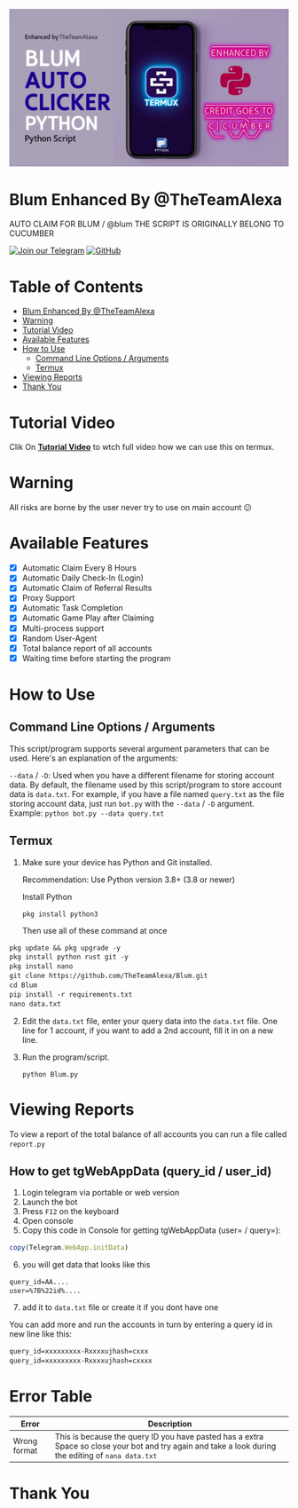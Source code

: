 ![cover](blum.png)
# Blum Enhanced By @TheTeamAlexa

AUTO CLAIM FOR BLUM / @blum THE SCRIPT IS ORIGINALLY BELONG TO CUCUMBER

[![Join our Telegram](https://img.shields.io/badge/Telegram-2CA5E0?style=for-the-badge&logo=telegram&logoColor=white)](https://t.me/TheTeamAlexa)
[![GitHub](https://img.shields.io/badge/GitHub-181717?style=for-the-badge&logo=github&logoColor=white)](https://github.com/TheTeamAlexa)

# Table of Contents
- [Blum Enhanced By @TheTeamAlexa](#blumalexa)
- [Warning](#warning)
- [Tutorial Video](#tutorial-video)
- [Available Features](#available-features)
- [How to Use](#how-to-use)
  - [Command Line Options / Arguments](#command-line-options--arguments)
  - [Termux](#termux)
- [Viewing Reports](#viewing-reports)
- [Thank You](#thank-you)

# Tutorial Video

Clik On **[Tutorial Video](https://youtu.be/T4n9E1ySFMY?si=7Sn-KzdhfJg1PMum)** to wtch full video how we can use this on termux.

# Warning

All risks are borne by the user never try to use on main account 😕 

# Available Features

- [x] Automatic Claim Every 8 Hours
- [x] Automatic Daily Check-In (Login)
- [x] Automatic Claim of Referral Results
- [x] Proxy Support
- [x] Automatic Task Completion
- [x] Automatic Game Play after Claiming
- [x] Multi-process support
- [x] Random User-Agent
- [x] Total balance report of all accounts
- [x] Waiting time before starting the program

# How to Use

## Command Line Options / Arguments

This script/program supports several argument parameters that can be used. Here's an explanation of the arguments:

`--data` / `-D`: Used when you have a different filename for storing account data. By default, the filename used by this script/program to store account data is `data.txt`. For example, if you have a file named `query.txt` as the file storing account data, just run `bot.py` with the `--data` / `-D` argument. Example: `python bot.py --data query.txt`

## Termux

1. Make sure your device has Python and Git installed.

    Recommendation: Use Python version 3.8+ (3.8 or newer)
   
    Install Python
   ```shell
   pkg install python3
   ```
   Then use all of these command at once
```txt
pkg update && pkg upgrade -y
pkg install python rust git -y
pkg install nano
git clone https://github.com/TheTeamAlexa/Blum.git
cd Blum
pip install -r requirements.txt
nano data.txt
```
2. Edit the `data.txt` file, enter your query data into the `data.txt` file. One line for 1 account, if you want to add a 2nd account, fill it in on a new line.

6. Run the program/script.
   ```
   python Blum.py
   ```

# Viewing Reports

To view a report of the total balance of all accounts you can run a file called `report.py`


## How to get tgWebAppData (query_id / user_id)

1. Login telegram via portable or web version
2. Launch the bot
3. Press `F12` on the keyboard 
4. Open console
5. Сopy this code in Console for getting tgWebAppData (user= / query=):

```javascript
copy(Telegram.WebApp.initData)
```

6. you will get data that looks like this

```
query_id=AA....
user=%7B%22id%....
```
7. add it to `data.txt` file or create it if you dont have one


You can add more and run the accounts in turn by entering a query id in new line like this:
```txt
query_id=xxxxxxxxx-Rxxxxujhash=cxxx
query_id=xxxxxxxxx-Rxxxxujhash=cxxxx
```


# Error Table

| Error                 | Description                                                                                                                          |
| --------------------- | ------------------------------------------------------------------------------------------------------------------------------------ |
| Wrong format | This is because the query ID you have pasted has a extra Space so close your bot and try again and take a look during the editing of ``` nana data.txt ```           |

# Thank You